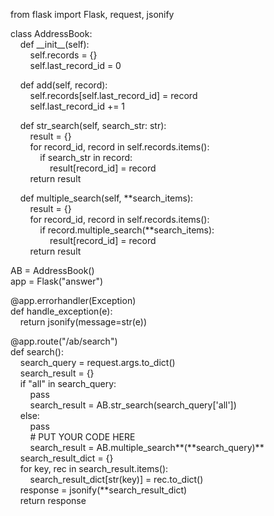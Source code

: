 from flask import Flask, request, jsonify  


class AddressBook:  
&nbsp;&nbsp;&nbsp;&nbsp;def \_\_init\_\_(self):  
&nbsp;&nbsp;&nbsp;&nbsp;&nbsp;&nbsp;&nbsp;&nbsp;self.records = {}  
&nbsp;&nbsp;&nbsp;&nbsp;&nbsp;&nbsp;&nbsp;&nbsp;self.last_record_id = 0  
  
&nbsp;&nbsp;&nbsp;&nbsp;def add(self, record):  
&nbsp;&nbsp;&nbsp;&nbsp;&nbsp;&nbsp;&nbsp;&nbsp;self.records[self.last_record_id] = record  
&nbsp;&nbsp;&nbsp;&nbsp;&nbsp;&nbsp;&nbsp;&nbsp;self.last_record_id += 1  
  
&nbsp;&nbsp;&nbsp;&nbsp;def str_search(self, search_str: str):  
&nbsp;&nbsp;&nbsp;&nbsp;&nbsp;&nbsp;&nbsp;&nbsp;result = {}  
&nbsp;&nbsp;&nbsp;&nbsp;&nbsp;&nbsp;&nbsp;&nbsp;for record_id, record in self.records.items():  
&nbsp;&nbsp;&nbsp;&nbsp;&nbsp;&nbsp;&nbsp;&nbsp;&nbsp;&nbsp;&nbsp;&nbsp;if search_str in record:  
&nbsp;&nbsp;&nbsp;&nbsp;&nbsp;&nbsp;&nbsp;&nbsp;&nbsp;&nbsp;&nbsp;&nbsp;&nbsp;&nbsp;&nbsp;&nbsp;result[record_id] = record  
&nbsp;&nbsp;&nbsp;&nbsp;&nbsp;&nbsp;&nbsp;&nbsp;return result  
  
&nbsp;&nbsp;&nbsp;&nbsp;def multiple_search(self, **search_items):  
&nbsp;&nbsp;&nbsp;&nbsp;&nbsp;&nbsp;&nbsp;&nbsp;result = {}  
&nbsp;&nbsp;&nbsp;&nbsp;&nbsp;&nbsp;&nbsp;&nbsp;for record_id, record in self.records.items():  
&nbsp;&nbsp;&nbsp;&nbsp;&nbsp;&nbsp;&nbsp;&nbsp;&nbsp;&nbsp;&nbsp;&nbsp;if record.multiple_search(**search_items):  
&nbsp;&nbsp;&nbsp;&nbsp;&nbsp;&nbsp;&nbsp;&nbsp;&nbsp;&nbsp;&nbsp;&nbsp;&nbsp;&nbsp;&nbsp;&nbsp;result[record_id] = record  
&nbsp;&nbsp;&nbsp;&nbsp;&nbsp;&nbsp;&nbsp;&nbsp;return result  
  

AB = AddressBook()  
app = Flask("answer")  

  
@app.errorhandler(Exception)  
def handle_exception(e):  
&nbsp;&nbsp;&nbsp;&nbsp;return jsonify(message=str(e))  


@app.route("/ab/search")  
def search():  
&nbsp;&nbsp;&nbsp;&nbsp;search_query = request.args.to_dict()  
&nbsp;&nbsp;&nbsp;&nbsp;search_result = {}  
&nbsp;&nbsp;&nbsp;&nbsp;if "all" in search_query:  
&nbsp;&nbsp;&nbsp;&nbsp;&nbsp;&nbsp;&nbsp;&nbsp;pass  
&nbsp;&nbsp;&nbsp;&nbsp;&nbsp;&nbsp;&nbsp;&nbsp;search_result = AB.str_search(search_query['all'])  
&nbsp;&nbsp;&nbsp;&nbsp;else:  
&nbsp;&nbsp;&nbsp;&nbsp;&nbsp;&nbsp;&nbsp;&nbsp;pass  
&nbsp;&nbsp;&nbsp;&nbsp;&nbsp;&nbsp;&nbsp;&nbsp;# PUT YOUR CODE HERE  
&nbsp;&nbsp;&nbsp;&nbsp;&nbsp;&nbsp;&nbsp;&nbsp;search_result = AB.multiple_search**(\*\*search_query)**          
&nbsp;&nbsp;&nbsp;&nbsp;search_result_dict = {}  
&nbsp;&nbsp;&nbsp;&nbsp;for key, rec in search_result.items():  
&nbsp;&nbsp;&nbsp;&nbsp;&nbsp;&nbsp;&nbsp;&nbsp;search_result_dict[str(key)] = rec.to_dict()  
&nbsp;&nbsp;&nbsp;&nbsp;response = jsonify(**search_result_dict)  
&nbsp;&nbsp;&nbsp;&nbsp;return response  